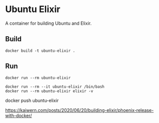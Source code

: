 # Ubuntu Elixir

A container for building Ubuntu and Elixir. 

## Build

    docker build -t ubuntu-elixir .

## Run

    docker run --rm ubuntu-elixir

    docker run --rm --it ubuntu-elixir /bin/bash 
    docker run --rm ubuntu-elixir elixir -v



docker push ubuntu-elixir


https://kaiwern.com/posts/2020/06/20/building-elixir/phoenix-release-with-docker/